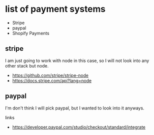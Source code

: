 # list of payment systems

- Stripe 
- paypal
- Shopify Payments

## stripe

I am just going to work with node in this case, so I will not look into any other stack but node.

- https://github.com/stripe/stripe-node
- https://docs.stripe.com/api?lang=node

## paypal

I'm don't think I will pick paypal, but I wanted to look into it anyways.

links

- https://developer.paypal.com/studio/checkout/standard/integrate
